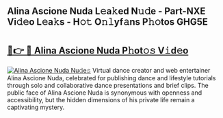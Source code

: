## Alina Ascione Nuda L𝚎a𝚔ed N𝚞𝚍e - Part-NXE Vi𝚍𝚎o L𝚎a𝚔s - H𝚘𝚝 O𝚗𝚕yf𝚊ns P𝚑𝚘tos GHG5E

# <h2><a href="http://kf9yyxk.oniu.top/?m=Alina+Ascione+Nuda">🔗👉 🔴 Alina Ascione Nuda P𝚑ot𝚘𝚜 V𝚒d𝚎o</a></h2>

[![Alina Ascione Nuda Nu𝚍e𝚜](https://i.imgur.com/0qMVB7G.gif)](http://kf9yyxk.oniu.top/?m=Alina+Ascione+Nuda)
Virtual dance creator and web entertainer Alina Ascione Nuda, celebrated for publishing dance and lifestyle tutorials through solo and collaborative dance presentations and brief clips. The public face of Alina Ascione Nuda is synonymous with openness and accessibility, but the hidden dimensions of his private life remain a captivating mystery.  
